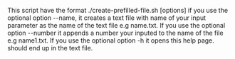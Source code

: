 This script have the format ./create-prefilled-file.sh [options] <text>
if you use the optional option 
	--name, it creates a text file with name of your input parameter as the name of the text file e.g name.txt.
If you use the optional option 
	--number it appends a number your inputed to the name of the file e.g name1.txt.
If you use the optional option 
	-h it opens this help page.
<text> should end up in the text file.
